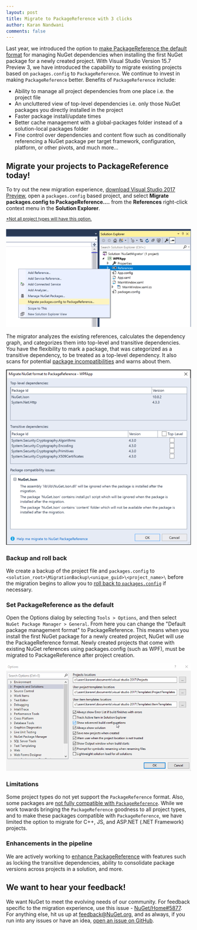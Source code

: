 ```yaml
---
layout: post
title: Migrate to PackageReference with 3 clicks
author: Karan Nandwani
comments: false
---
```


Last year, we introduced the option to [make PackageReference the default format](https://blog.nuget.org/20170316/NuGet-now-fully-integrated-into-MSBuild.html#what-about-other-project-types-that-are-not-net-core) for managing NuGet dependencies when installing the first NuGet package for a newly created project. With Visual Studio Version 15.7 Preview 3, we have introduced the capability to migrate existing projects based on `packages.config` to `PackageReference`. We continue to invest in making `PackageReference` better. Benefits of `PackageReference` include:
* Ability to manage all project dependencies from one place i.e. the project file
* An uncluttered view of top-level dependencies i.e. only those NuGet packages you directly installed in the project
* Faster package install/update times
* Better cache management with a global-packages folder instead of a solution-local packages folder
* Fine control over dependencies and content flow such as conditionally referencing a NuGet package per target framework, configuration, platform, or other pivots, and much more...

## Migrate your projects to PackageReference today!

To try out the new migration experience, [download Visual Studio 2017 Preview](https://www.visualstudio.com/vs/preview/), open a `packages.config` based project, and select **Migrate packages.config to PackageReference....** from the **References** right-click context menu in the **Solution Explorer**.

<sup>[*Not all project types will have this option.](#limitations)</sup>

![tryprmigrator](../images/2018-04-04-migrate-packages-config-to-package-reference/2018.04.04.15.7Prev3.nuget_migrator.PNG)

The migrator analyzes the existing references, calculates the dependency graph, and categorizes them into top-level and transitive dependencies. You have the flexibility to mark a package, that was categorized as a transitive dependency, to be treated as a top-level dependency. It also scans for potential [package incompatibilities](https://docs.microsoft.com/en-us/nuget/reference/migrate-packages-config-to-package-reference#package-compatibility-issues) and warns about them.

![migratordialog](../images/2018-04-04-migrate-packages-config-to-package-reference/2018.04.04.15.7Prev3.nuget_migrator_dialog.PNG)

### Backup and roll back
We create a backup of the project file and `packages.config` to `<solution_root>\MigrationBackup\<unique_guid>\<project_name>\` before the migration begins to allow you to [roll back to `packages.config`](https://docs.microsoft.com/en-us/nuget/reference/migrate-packages-config-to-package-reference#how-to-roll-back-to-packagesconfig) if necessary.

### Set PackageReference as the default
Open the Options dialog by selecting `Tools > Options`, and then select  `NuGet Package Manager > General`. From here you can change the "Default package management format" to PackageReference. This means when you install the first NuGet package for a newly created project, NuGet will use the PackageReference format. Newly created projects that come with existing NuGet references using packages.config (such as WPF), must be migrated to PackageReference after project creation.

![trypackageref](../images/2018-04-04-migrate-packages-config-to-package-reference/trypackageref.gif)

### Limitations
Some project types do not yet support the `PackageReference` format. Also, some packages are [not fully compatible with `PackageReference`](https://docs.microsoft.com/en-us/nuget/reference/migrate-packages-config-to-package-reference#package-compatibility-issues). While we work towards bringing the `PackageReference` goodness to all project types, and to make these packages compatible with `PackageReference`, we have limited the option to migrate for C++, JS, and ASP.NET (.NET Framework) projects.

### Enhancements in the pipeline
We are actively working to [enhance PackageReference](https://github.com/NuGet/Home/issues/6763) with features such as locking the transitive dependencies, ability to consolidate package versions across projects in a solution, and more.

## We want to hear your feedback!
We want NuGet to meet the evolving needs of our community. For feedback specific to the migration experience, use this issue - [NuGet/Home#5877](https://github.com/NuGet/Home/issues/5877). For anything else, hit us up at [feedback@NuGet.org](mailto:feedback@nuget.org), and as always, if you run into any issues or have an idea, [open an issue on GitHub](https://github.com/Nuget/Home/issues).
